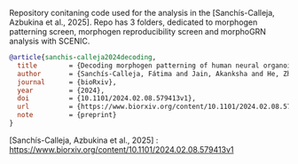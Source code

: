 Repository conitaning code used for the analysis in the [Sanchís-Calleja, Azbukina et al., 2025].
Repo has 3 folders, dedicated to morphogen patterning screen, morphogen reproducibility screen and morphoGRN analysis with SCENIC.




```bibtex
@article{sanchis-calleja2024decoding,
  title        = {Decoding morphogen patterning of human neural organoids with a multiplexed single-cell transcriptomic screen},
  author       = {Sanchís-Calleja, Fátima and Jain, Akanksha and He, Zhisong and Okamoto, Ryoko and Rusimbi, Charlotte and Rifes, Pedro and Rathore, Gaurav Singh and Santel, Małgorzata and Janssens, Jasper and Seimiya, Makiko and Fleck, Jonas Simon and Kirkeby, Agnete and Camp, J. Gray and Treutlein, Barbara},
  journal      = {bioRxiv},
  year         = {2024},
  doi          = {10.1101/2024.02.08.579413v1},
  url          = {https://www.biorxiv.org/content/10.1101/2024.02.08.579413v1},
  note         = {preprint}
}

```
[Sanchís-Calleja, Azbukina et al., 2025] : https://www.biorxiv.org/content/10.1101/2024.02.08.579413v1
